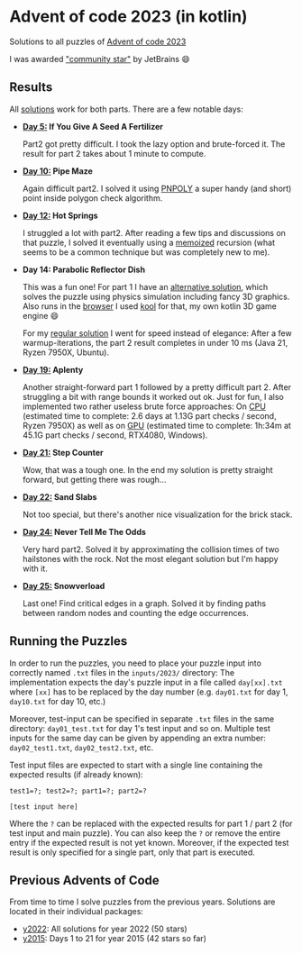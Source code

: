 # Advent of code 2023 (in kotlin)

Solutions to all puzzles of [Advent of code 2023](https://adventofcode.com/2023/)

I was awarded ["community star"](https://blog.jetbrains.com/kotlin/2024/02/advent-of-code-in-kotlin-2023-winners/)
by JetBrains :smile:

## Results

All [solutions](src/main/kotlin/y2023) work for both parts. There are a few notable days:

- **[Day 5:](src/main/kotlin/y2023/day05/Day05.kt) If You Give A Seed A Fertilizer**
  
  Part2 got pretty difficult. I took the lazy option and brute-forced it.
  The result for part 2 takes about 1 minute to compute.


- **[Day 10:](src/main/kotlin/y2023/day10/Day10.kt) Pipe Maze**

  Again difficult part2. I solved it using [PNPOLY](https://wrfranklin.org/Research/Short_Notes/pnpoly.html) a super
  handy (and short) point inside polygon check algorithm.


- **[Day 12:](src/main/kotlin/y2023/day12/Day12.kt) Hot Springs**

  I struggled a lot with part2. After reading a few tips and discussions on that puzzle, I solved it eventually using a
  [memoized](https://en.wikipedia.org/wiki/Memoization) recursion (what seems to be a common technique but was completely new to me).


- **Day 14: Parabolic Reflector Dish**

  This was a fun one! For part 1 I have an [alternative solution](src/main/kotlin/y2023/day14/Day14Kool.kt), which solves
  the puzzle using physics simulation including fancy 3D graphics. Also runs in the
  [browser](https://fabmax.github.io/kool/aoc23-day14/) I used [kool](https://github.com/fabmax/kool) for 
  that, my own kotlin 3D game engine :smile:

  For my [regular solution](src/main/kotlin/y2023/day14/Day14.kt) I went for speed instead of elegance: After a few
  warmup-iterations, the part 2 result completes in under 10 ms (Java 21, Ryzen 7950X, Ubuntu).


- **[Day 19:](src/main/kotlin/y2023/day19/Day19.kt) Aplenty**
 
  Another straight-forward part 1 followed by a pretty difficult part 2. After struggling a bit with range bounds
  it worked out ok. Just for fun, I also implemented two rather useless brute force approaches: On
  [CPU](src/main/kotlin/y2023/day19/Day19BruteForce.kt) (estimated time to complete: 2.6 days at 1.13G part checks / second,
  Ryzen 7950X) as well as on [GPU](src/main/kotlin/y2023/day19/Day19Compute.kt) (estimated time to complete: 1h:34m at 45.1G part checks / second, RTX4080, Windows).


- **[Day 21:](src/main/kotlin/y2023/day21/Day21.kt) Step Counter**
 
  Wow, that was a tough one. In the end my solution is pretty straight forward, but getting there was rough...


- **[Day 22:](src/main/kotlin/y2023/day22/Day22.kt) Sand Slabs**

  Not too special, but there's another nice visualization for the brick stack.


- **[Day 24:](src/main/kotlin/y2023/day24/Day24.kt) Never Tell Me The Odds**

  Very hard part2. Solved it by approximating the collision times of two hailstones with the rock. Not the most elegant
  solution but I'm happy with it.


- **[Day 25:](src/main/kotlin/y2023/day25/Day25.kt) Snowverload**

  Last one! Find critical edges in a graph. Solved it by finding paths between random nodes and counting the edge
  occurrences.
 
  
## Running the Puzzles

In order to run the puzzles, you need to place your puzzle input into correctly named `.txt` files in the `inputs/2023/` directory:
The implementation expects the day's puzzle input in a file called `day[xx].txt` where `[xx]` has to be replaced by
the day number (e.g. `day01.txt` for day 1, `day10.txt` for day 10, etc.)

Moreover, test-input can be specified in separate `.txt` files in the same directory: `day01_test.txt` for day 1's
test input and so on. Multiple test inputs for the same day can be given by appending an extra number:
`day02_test1.txt`, `day02_test2.txt`, etc.

Test input files are expected to start with a single line containing the expected results (if already known):
```
test1=?; test2=?; part1=?; part2=?

[test input here]
```
Where the `?` can be replaced with the expected results for part 1 / part 2 (for test input and main puzzle). You can
also keep the `?` or remove the entire entry if the expected result is not yet known. Moreover, if the expected
test result is only specified for a single part, only that part is executed.

## Previous Advents of Code

From time to time I solve puzzles from the previous years. Solutions are located in their individual packages:

- [y2022](src/main/kotlin/y2022): All solutions for year 2022 (50 stars)
- [y2015](src/main/kotlin/y2015): Days 1 to 21 for year 2015 (42 stars so far)
